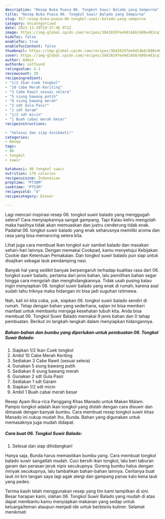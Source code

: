 ```yaml
---
description: "Resep Buka Puasa 06. Tongkol Suwir Balado yang Sempurna"
title: "Resep Buka Puasa 06. Tongkol Suwir Balado yang Sempurna"
slug: 917-resep-buka-puasa-06-tongkol-suwir-balado-yang-sempurna
category: Uncategorized
date: 2022-11-29T19:37:46.971Z
image: https://img-global.cpcdn.com/recipes/38428197ee9d14b8/680x482cq70/06-tongkol-suwir-balado-foto-resep-utama.jpg
hideToc: false
enableToc: true
enableTocContent: false
thumbnail: https://img-global.cpcdn.com/recipes/38428197ee9d14b8/680x482cq70/06-tongkol-suwir-balado-foto-resep-utama.jpg
cover: https://img-global.cpcdn.com/recipes/38428197ee9d14b8/680x482cq70/06-tongkol-suwir-balado-foto-resep-utama.jpg
author: Admin
authorAv: notfound
ratingvalue: 4.1
reviewcount: 20
recipeingredient:
- "1/2 Ikan Cuek tongkol"
- "10 Cabe Merah Keriting"
- "3 Cabe Rawit sesuai selera"
- "5 siung bawang putih"
- "6 siung bawang merah"
- "2 sdt Gula Pasir"
- "1 sdt Garam"
- "1/2 sdt micin"
- "1 Buah cabai merah besar"
recipeinstructions:

- "Selesai dan siap dinikmati!"
categories:
- Resep
tags:
- 06
- tongkol
- suwir

katakunci: 06 tongkol suwir 
nutrition: 179 calories
recipecuisine: Indonesian
preptime: "PT30M"
cooktime: "PT53M"
recipeyield: "4"
recipecategory: Dinner

---
```



Lagi mencari inspirasi resep 06. tongkol suwir balado yang menggugah selera? Cara menyiapkannya sangat gampang. Tapi Kalau keliru mengolah maka hasilnya tidak akan memuaskan dan justru cenderung tidak enak. Padahal 06. tongkol suwir balado yang enak seharusnya memiliki aroma dan rasa yang bisa memancing selera kita.


Lihat juga cara membuat Ikan tongkol suir sambel balado dan masakan sehari-hari lainnya. Dengan memakai Cookpad, kamu menyetujui Kebijakan Cookie dan Ketentuan Pemakaian. Dan tongkol suwir balado pun siap untuk disajikan sebagai lauk pendamping nasi.

Banyak hal yang sedikit banyak berpengaruh terhadap kualitas rasa dari 06. tongkol suwir balado, pertama dari jenis bahan, lalu pemilihan bahan segar hingga cara mengolah dan menghidangkannya. Tidak usah pusing kalau ingin menyiapkan 06. tongkol suwir balado yang enak di rumah, karena asal sudah tahu triknya maka hidangan ini bisa jadi suguhan istimewa.


Nah, kali ini kita coba, yuk, siapkan 06. tongkol suwir balado sendiri di rumah. Tetap dengan bahan yang sederhana, sajian ini bisa memberi manfaat untuk membantu menjaga kesehatan tubuh kita. Anda bisa membuat 06. Tongkol Suwir Balado memakai 9 jenis bahan dan 0 tahap pembuatan. Berikut ini langkah-langkah dalam menyiapkan hidangannya.

<!--inarticleads1-->

##### Bahan-bahan dan bumbu yang diperlukan untuk pembuatan 06. Tongkol Suwir Balado:

1. Siapkan 1/2 Ikan Cuek tongkol
1. Ambil 10 Cabe Merah Keriting
1. Sediakan 3 Cabe Rawit (sesuai selera)
1. Gunakan 5 siung bawang putih
1. Sediakan 6 siung bawang merah
1. Gunakan 2 sdt Gula Pasir
1. Sediakan 1 sdt Garam
1. Siapkan 1/2 sdt micin
1. Ambil 1 Buah cabai merah besar


Resep Ayam Rica-rica Panggang Khas Manado untuk Makan Malam. Pampis tongkol adalah ikan tongkol yang diolah dengan cara disuwir dan dimasak dengan banyak bumbu. Cara membuat resep tongkol suwir khas Manado ini cukup mudah lho, Bunda. Bahan yang digunakan untuk memasaknya juga mudah didapat. 

<!--inarticleads2-->

##### Cara buat 06. Tongkol Suwir Balado:


1. Selesai dan siap dihidangkan!

Hanya saja, Bunda harus memastikan bumbu yang. Cara membuat tongkol balado suwir sangatlah mudah. Cuci bersih ikan tongkol, lalu beri taburan garam dan perasan jeruk nipis secukupnya. Goreng bumbu halus dengan minyak secukupnya, lalu tambahkan bahan-bahan lainnya. Ceritanya buat lauk ini krn tangan saya lagi agak alergi dan gampang panas kalo kena lauk yang pedes. 

Terima kasih telah menggunakan resep yang tim kami tampilkan di sini. Besar harapan kami, olahan 06. Tongkol Suwir Balado yang mudah di atas dapat membantu kamu menyiapkan makanan yang sedap untuk keluarga/teman ataupun menjadi ide untuk berbisnis kuliner. Selamat menikmati

